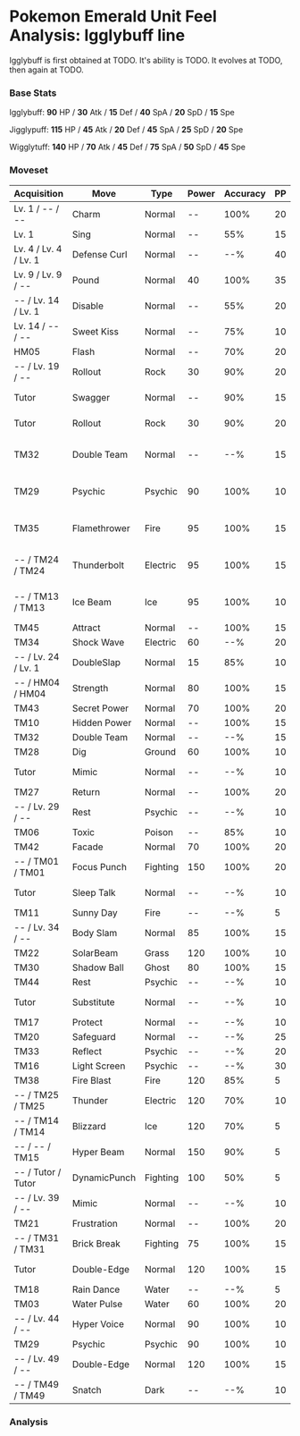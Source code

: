 # Pokemon Emerald Unit Feel Analysis: Igglybuff line

Igglybuff is first obtained at TODO. It's ability is TODO. It evolves at TODO, then again at TODO.

### Base Stats

Igglybuff: **90** HP / **30** Atk / **15** Def / **40** SpA / **20** SpD / **15** Spe

Jigglypuff: **115** HP / **45** Atk / **20** Def / **45** SpA / **25** SpD / **20** Spe

Wigglytuff: **140** HP / **70** Atk / **45** Def / **75** SpA / **50** SpD / **45** Spe

### Moveset

|Acquisition          |Move        |Type    |Power|Accuracy|PP |Notes                    |
|---                  |---         |---     |---  |---     |---|---                      |
|Lv. 1 / -- / --      |Charm       |Normal  |--   |100%    |20 |                         |
|Lv. 1                |Sing        |Normal  |--   |55%     |15 |                         |
|Lv. 4 / Lv. 4 / Lv. 1|Defense Curl|Normal  |--   |--%     |40 |                         |
|Lv. 9 / Lv. 9 / --   |Pound       |Normal  |40   |100%    |35 |                         |
|-- / Lv. 14 / Lv. 1  |Disable     |Normal  |--   |55%     |20 |                         |
|Lv. 14 / -- / --     |Sweet Kiss  |Normal  |--   |75%     |10 |                         |
|HM05                 |Flash       |Normal  |--   |70%     |20 |                         |
|-- / Lv. 19 / --     |Rollout     |Rock    |30   |90%     |20 |                         |
|Tutor                |Swagger     |Normal  |--   |90%     |15 |Emerald only             |
|Tutor                |Rollout     |Rock    |30   |90%     |20 |Emerald only             |
|TM32                 |Double Team |Normal  |--   |--%     |15 |Buy at Game Corner       |
|TM29                 |Psychic     |Psychic |90   |100%    |10 |Buy at Game Corner       |
|TM35                 |Flamethrower|Fire    |95   |100%    |15 |Buy at Game Corner       |
|-- / TM24 / TM24     |Thunderbolt |Electric|95   |100%    |15 |Buy at Game Corner       |
|-- / TM13 / TM13     |Ice Beam    |Ice     |95   |100%    |10 |Buy at Game Corner       |
|TM45                 |Attract     |Normal  |--   |100%    |15 |                         |
|TM34                 |Shock Wave  |Electric|60   |--%     |20 |                         |
|-- / Lv. 24 / Lv. 1  |DoubleSlap  |Normal  |15   |85%     |10 |                         |
|-- / HM04 / HM04     |Strength    |Normal  |80   |100%    |15 |                         |
|TM43                 |Secret Power|Normal  |70   |100%    |20 |                         |
|TM10                 |Hidden Power|Normal  |--   |100%    |15 |                         |
|TM32                 |Double Team |Normal  |--   |--%     |15 |                         |
|TM28                 |Dig         |Ground  |60   |100%    |10 |                         |
|Tutor                |Mimic       |Normal  |--   |--%     |10 |Emerald only             |
|TM27                 |Return      |Normal  |--   |100%    |20 |                         |
|-- / Lv. 29 / --     |Rest        |Psychic |--   |--%     |10 |                         |
|TM06                 |Toxic       |Poison  |--   |85%     |10 |                         |
|TM42                 |Facade      |Normal  |70   |100%    |20 |                         |
|-- / TM01 / TM01     |Focus Punch |Fighting|150  |100%    |20 |                         |
|Tutor                |Sleep Talk  |Normal  |--   |--%     |10 |Emerald only             |
|TM11                 |Sunny Day   |Fire    |--   |--%     |5  |                         |
|-- / Lv. 34 / --     |Body Slam   |Normal  |85   |100%    |15 |                         |
|TM22                 |SolarBeam   |Grass   |120  |100%    |10 |                         |
|TM30                 |Shadow Ball |Ghost   |80   |100%    |15 |                         |
|TM44                 |Rest        |Psychic |--   |--%     |10 |                         |
|Tutor                |Substitute  |Normal  |--   |--%     |10 |Emerald only             |
|TM17                 |Protect     |Normal  |--   |--%     |10 |                         |
|TM20                 |Safeguard   |Normal  |--   |--%     |25 |                         |
|TM33                 |Reflect     |Psychic |--   |--%     |20 |                         |
|TM16                 |Light Screen|Psychic |--   |--%     |30 |                         |
|TM38                 |Fire Blast  |Fire    |120  |85%     |5  |                         |
|-- / TM25 / TM25     |Thunder     |Electric|120  |70%     |10 |                         |
|-- / TM14 / TM14     |Blizzard    |Ice     |120  |70%     |5  |                         |
|-- / -- / TM15       |Hyper Beam  |Normal  |150  |90%     |5  |                         |
|-- / Tutor / Tutor   |DynamicPunch|Fighting|100  |50%     |5  |Emerald only             |
|-- / Lv. 39 / --     |Mimic       |Normal  |--   |--%     |10 |                         |
|TM21                 |Frustration |Normal  |--   |100%    |20 |                         |
|-- / TM31 / TM31     |Brick Break |Fighting|75   |100%    |15 |                         |
|Tutor                |Double-Edge |Normal  |120  |100%    |15 |Emerald only             |
|TM18                 |Rain Dance  |Water   |--   |--%     |5  |                         |
|TM03                 |Water Pulse |Water   |60   |100%    |20 |                         |
|-- / Lv. 44 / --     |Hyper Voice |Normal  |90   |100%    |10 |                         |
|TM29                 |Psychic     |Psychic |90   |100%    |10 |                         |
|-- / Lv. 49 / --     |Double-Edge |Normal  |120  |100%    |15 |                         |
|-- / TM49 / TM49     |Snatch      |Dark    |--   |--%     |10 |                         |

### Analysis